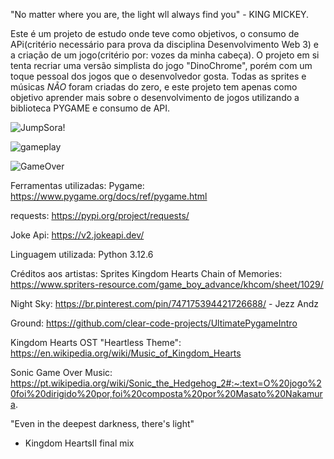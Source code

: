 "No matter where you are, the light wll always find you" - KING MICKEY.

Este é um projeto de estudo onde teve como objetivos, o consumo de APi(critério necessário para prova da disciplina Desenvolvimento Web 3) e
a criação de um jogo(critério por: vozes da minha cabeça).
O projeto em si tenta recriar uma versão simplista  do jogo "DinoChrome", porém com um toque pessoal dos jogos que o desenvolvedor gosta.
Todas as sprites e músicas *NÃO* foram criadas do zero, e este projeto tem apenas como objetivo aprender mais sobre o desenvolvimento de jogos utilizando a biblioteca PYGAME
e consumo de API.




![JumpSora!](https://github.com/user-attachments/assets/a3db24ce-4c3f-47b0-b047-82b914f19a1d)



![gameplay](https://github.com/user-attachments/assets/93c0ba50-47b3-4973-8572-714f98cada7a)




![GameOver](https://github.com/user-attachments/assets/69849d67-caf6-41b9-bd54-ecba17123722)








Ferramentas  utilizadas:
Pygame: https://www.pygame.org/docs/ref/pygame.html

requests: https://pypi.org/project/requests/

Joke Api: https://v2.jokeapi.dev/

Linguagem utilizada: Python 3.12.6








Créditos aos artistas:
Sprites Kingdom Hearts Chain of Memories: https://www.spriters-resource.com/game_boy_advance/khcom/sheet/1029/

Night Sky: https://br.pinterest.com/pin/747175394421726688/   - Jezz Andz

Ground: https://github.com/clear-code-projects/UltimatePygameIntro

Kingdom Hearts OST "Heartless Theme": https://en.wikipedia.org/wiki/Music_of_Kingdom_Hearts

Sonic Game Over Music: 
https://pt.wikipedia.org/wiki/Sonic_the_Hedgehog_2#:~:text=O%20jogo%20foi%20dirigido%20por,foi%20composta%20por%20Masato%20Nakamura.




"Even in the deepest darkness, there's light"
- Kingdom HeartsII final  mix







